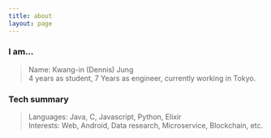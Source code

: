```yaml
---
title: about
layout: page
---
```


### I am...
> Name: Kwang-in (Dennis) Jung<br/>
> 4 years as student, 7 Years as engineer, currently working in Tokyo.<br/>

### Tech summary
> Languages: Java, C, Javascript, Python, Elixir<br/>
> Interests: Web, Android, Data research, Microservice, Blockchain, etc.<br/>
